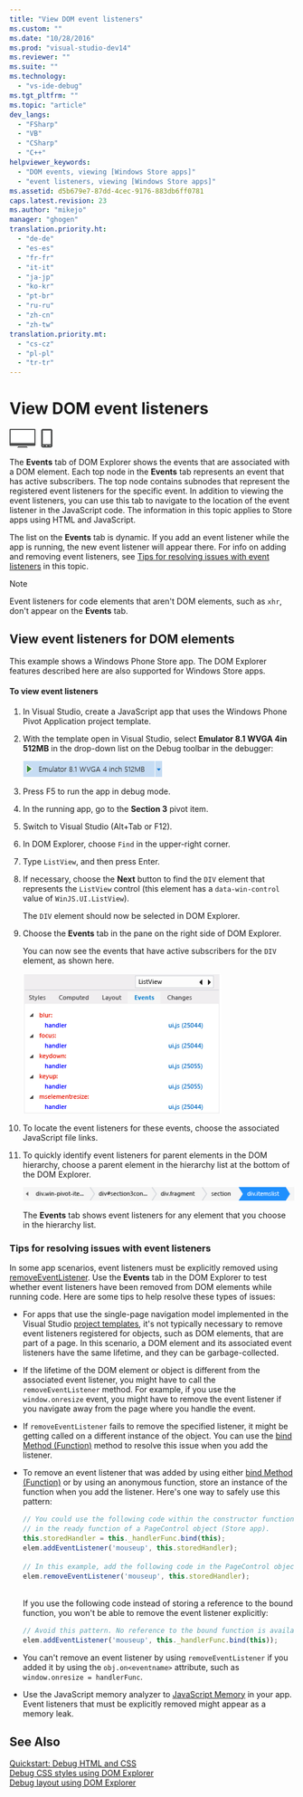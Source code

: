 ```yaml
---
title: "View DOM event listeners"
ms.custom: ""
ms.date: "10/28/2016"
ms.prod: "visual-studio-dev14"
ms.reviewer: ""
ms.suite: ""
ms.technology: 
  - "vs-ide-debug"
ms.tgt_pltfrm: ""
ms.topic: "article"
dev_langs: 
  - "FSharp"
  - "VB"
  - "CSharp"
  - "C++"
helpviewer_keywords: 
  - "DOM events, viewing [Windows Store apps]"
  - "event listeners, viewing [Windows Store apps]"
ms.assetid: d5b679e7-87dd-4cec-9176-883db6ff0781
caps.latest.revision: 23
ms.author: "mikejo"
manager: "ghogen"
translation.priority.ht: 
  - "de-de"
  - "es-es"
  - "fr-fr"
  - "it-it"
  - "ja-jp"
  - "ko-kr"
  - "pt-br"
  - "ru-ru"
  - "zh-cn"
  - "zh-tw"
translation.priority.mt: 
  - "cs-cz"
  - "pl-pl"
  - "tr-tr"
---
```

# View DOM event listeners
![Applies to Windows and Windows Phone](../debugger/media/windows_and_phone_content.png "windows_and_phone_content")  
  
 The **Events** tab of DOM Explorer shows the events that are associated with a DOM element. Each top node in the **Events** tab represents an event that has active subscribers. The top node contains subnodes that represent the registered event listeners for the specific event. In addition to viewing the event listeners, you can use this tab to navigate to the location of the event listener in the JavaScript code. The information in this topic applies to Store apps using HTML and JavaScript.  
  
 The list on the **Events** tab is dynamic. If you add an event listener while the app is running, the new event listener will appear there. For info on adding and removing event listeners, see [Tips for resolving issues with event listeners](#Tips) in this topic.  
  
> [!NOTE]
>  Event listeners for code elements that aren't DOM elements, such as `xhr`, don't appear on the **Events** tab.  
  
## View event listeners for DOM elements  
 This example shows a Windows Phone Store app. The DOM Explorer features described here are also supported for Windows Store apps.  
  
#### To view event listeners  
  
1.  In Visual Studio, create a JavaScript app that uses the Windows Phone Pivot Application project template.  
  
2.  With the template open in Visual Studio, select **Emulator 8.1 WVGA 4in 512MB** in the drop-down list on the Debug toolbar in the debugger:  
  
     ![Selecting a debug target](../debugger/media/js_dom_debug_target_emu.png "JS_DOM_Debug_Target_Emu")  
  
3.  Press F5 to run the app in debug mode.  
  
4.  In the running app, go to the **Section 3** pivot item.  
  
5.  Switch to Visual Studio (Alt+Tab or F12).  
  
6.  In DOM Explorer, choose `Find` in the upper-right corner.  
  
7.  Type `ListView`, and then press Enter.  
  
8.  If necessary, choose the **Next** button to find the `DIV` element that represents the `ListView` control (this element has a `data-win-control` value of `WinJS.UI.ListView`).  
  
     The `DIV` element should now be selected in DOM Explorer.  
  
9. Choose the **Events** tab in the pane on the right side of DOM Explorer.  
  
     You can now see the events that have active subscribers for the `DIV` element, as shown here.  
  
     ![Events Tab of the DOM Explorer](../debugger/media/js_dom_events.png "JS_DOM_Events")  
  
10. To locate the event listeners for these events, choose the associated JavaScript file links.  
  
11. To quickly identify event listeners for parent elements in the DOM hierarchy, choose a parent element in the hierarchy list at the bottom of the DOM Explorer.  
  
     ![Selecting parent elements in the DOM hierarchy](../debugger/media/js_dom_breadcrumbs.png "JS_DOM_Breadcrumbs")  
  
     The **Events** tab shows event listeners for any element that you choose in the hierarchy list.  
  
###  <a name="Tips"></a> Tips for resolving issues with event listeners  
 In some app scenarios, event listeners must be explicitly removed using [removeEventListener](http://msdn.microsoft.com/library/ie/ff975250\(v=vs.85\).aspx). Use the **Events** tab in the DOM Explorer to test whether event listeners have been removed from DOM elements while running code. Here are some tips to help resolve these types of issues:  
  
-   For apps that use the single-page navigation model implemented in the Visual Studio [project templates](http://msdn.microsoft.com/library/windows/apps/hh758331.aspx), it's not typically necessary to remove event listeners registered for objects, such as DOM elements, that are part of a page. In this scenario, a DOM element and its associated event listeners have the same lifetime, and they can be garbage-collected.  
  
-   If the lifetime of the DOM element or object is different from the associated event listener, you might have to call the `removeEventListener` method. For example, if you use the `window.onresize` event, you might have to remove the event listener if you navigate away from the page where you handle the event.  
  
-   If `removeEventListener` fails to remove the specified listener, it might be getting called on a different instance of the object. You can use the [bind Method (Function)](../Topic/bind%20Method%20\(Function\)%20\(JavaScript\).md) method to resolve this issue when you add the listener.  
  
-   To remove an event listener that was added by using either [bind Method (Function)](../Topic/bind%20Method%20\(Function\)%20\(JavaScript\).md) or by using an anonymous function, store an instance of the function when you add the listener. Here's one way to safely use this pattern:  
  
    ```javascript  
    // You could use the following code within the constructor function of an object, or  
    // in the ready function of a PageControl object (Store app).  
    this.storedHandler = this._handlerFunc.bind(this);  
    elem.addEventListener('mouseup', this.storedHandler);  
  
    // In this example, add the following code in the PageControl object's unload function.  
    elem.removeEventListener('mouseup', this.storedHandler);  
  
    ```  
  
     If you use the following code instead of storing a reference to the bound function, you won't be able to remove the event listener explicitly:  
  
    ```javascript  
    // Avoid this pattern. No reference to the bound function is available.  
    elem.addEventListener('mouseup', this._handlerFunc.bind(this));  
    ```  
  
-   You can't remove an event listener by using `removeEventListener` if you added it by using the `obj.on<eventname>` attribute, such as `window.onresize = handlerFunc`.  
  
-   Use the JavaScript memory analyzer to [JavaScript Memory](../profiling/javascript-memory.md) in your app. Event listeners that must be explicitly removed might appear as a memory leak.  
  
## See Also  
 [Quickstart: Debug HTML and CSS](../debugger/quickstart-debug-html-and-css.md)   
 [Debug CSS styles using DOM Explorer](../debugger/debug-css-styles-using-dom-explorer.md)   
 [Debug layout using DOM Explorer](../debugger/debug-layout-using-dom-explorer.md)